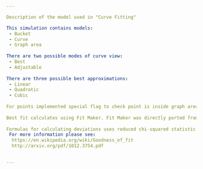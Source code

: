```yaml
---

Description of the model used in "Curve Fitting"

This simulation contains models:
 - Bucket
 - Curve
 - Graph area
 
There are two possible modes of curve view:
 - Best
 - Adjustable
 
There are three possible best approximations:
 - Linear
 - Quadratic
 - Cubic
 
For points implemented special flag to check point is inside graph area (Point.isInsideGraph).
 
Best fit calculates using Fit Maker. Fit Maker was directly ported from Flash simulation for consistency.
 
Formulas for calculating deviations uses reduced chi-squared statistic (it was also directly ported from Flash simulation).
 For more information please see:
  https://en.wikipedia.org/wiki/Goodness_of_fit
  http://arxiv.org/pdf/1012.3754.pdf
  

---
```

